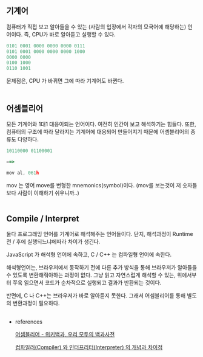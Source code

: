 ## 기계어

컴퓨터가 직접 보고 알아들을 수 있는 (사람의 입장에서 각자의 모국어에 해당하는) 언어이다. 즉, CPU가 바로 알아듣고 실행할 수 있다.

```jsx
0101 0001 0000 0000 0000 0111
0101 0001 0000 0000 0000 1000
0000 0000
0100 1000
0110 1001
```

문제점은, CPU 가 바뀌면 그에 따라 기계어도 바뀐다.
<br>
<br>

## 어셈블리어

모든 기계어와 1대1 대응이되는 언어이다. 여전히 인간이 보고 해석하기는 힘들다. 또한, 컴퓨터의 구조에 따라 달라지는 기계어에 대응되어 만들어지기 때문에 어셈블리어의 종류도 다양하다.

```jsx
10110000 01100001

==>

mov al, 061h
```

mov 는 영어 move를 변형한 mnemonics(symbol)이다. (mov를 보는것이 저 숫자들보다 사람이 이해하기 쉬우니까..)
<br>
<br>

## Compile / Interpret

둘다 프로그래밍 언어를 기계어로 해석해주는 언어들이다. 단지, 해석과정이 Runtime 전 / 후에 실행되느냐에따라 차이가 생긴다.

JavaScript 가 해석형 언어에 속하고, C / C++ 는 컴파일형 언어에 속한다.

해석형언어는, 브라우저에서 동작하기 전에 다른 추가 방식을 통해 브라우저가 알아들을수 있도록 변환해줘야하는 과정이 없다. 그냥 읽고 자연스럽게 해석할 수 있는, 위에서부터 쭈욱 읽으면서 코드가 순차적으로 실행되고 결과가 반환되는 것이다.

반면에, C 나 C++는 브라우저가 바로 알아듣지 못한다. 그래서 어셈블리어를 통해 별도의 변환과정이 필요하다.
<br>
<br>

- references

  [](https://namu.wiki/w/%EA%B8%B0%EA%B3%84%EC%96%B4)

  [어셈블리어 - 위키백과, 우리 모두의 백과사전](https://ko.wikipedia.org/wiki/%EC%96%B4%EC%85%88%EB%B8%94%EB%A6%AC%EC%96%B4)

  [컴파일러(Compiler) 와 인터프리터(Interpreter) 의 개념과 차이점](https://jins-dev.tistory.com/entry/Compiler-%EC%99%80-Interpreter-%EC%9D%98-%EA%B0%9C%EB%85%90%EA%B3%BC-%EC%B0%A8%EC%9D%B4%EC%A0%90)

